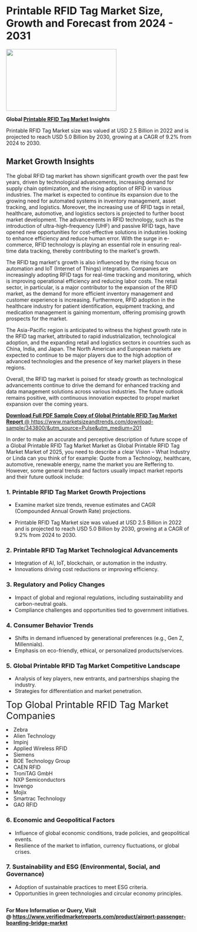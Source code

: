 <H1>Printable RFID Tag Market Size, Growth and Forecast from 2024 - 2031</H1><img class="aligncenter size-medium wp-image-584254" src="https://thirdeyenews.in/wp-content/uploads/2024/09/Global-Market-Research-300x168.jpeg" alt="" width="300" height="168" /><p><strong>Global&nbsp;<a href="https://www.marketsizeandtrends.com/download-sample/343800/&amp;utm_source=Pulse&amp;utm_medium=201">Printable RFID Tag Market</a> Insights</strong></p><p>Printable RFID Tag Market size was valued at USD 2.5 Billion in 2022 and is projected to reach USD 5.0 Billion by 2030, growing at a CAGR of 9.2% from 2024 to 2030.</p><p><h2>Market Growth Insights</h2> <p>The global RFID tag market has shown significant growth over the past few years, driven by technological advancements, increasing demand for supply chain optimization, and the rising adoption of RFID in various industries. The market is expected to continue its expansion due to the growing need for automated systems in inventory management, asset tracking, and logistics. Moreover, the increasing use of RFID tags in retail, healthcare, automotive, and logistics sectors is projected to further boost market development. The advancements in RFID technology, such as the introduction of ultra-high-frequency (UHF) and passive RFID tags, have opened new opportunities for cost-effective solutions in industries looking to enhance efficiency and reduce human error. With the surge in e-commerce, RFID technology is playing an essential role in ensuring real-time data tracking, thereby contributing to the market's growth.</p> <p><a href="#"></a></p> <p>The RFID tag market's growth is also influenced by the rising focus on automation and IoT (Internet of Things) integration. Companies are increasingly adopting RFID tags for real-time tracking and monitoring, which is improving operational efficiency and reducing labor costs. The retail sector, in particular, is a major contributor to the expansion of the RFID market, as the demand for more efficient inventory management and customer experience is increasing. Furthermore, RFID adoption in the healthcare industry for patient identification, equipment tracking, and medication management is gaining momentum, offering promising growth prospects for the market.</p> <p>The Asia-Pacific region is anticipated to witness the highest growth rate in the RFID tag market, attributed to rapid industrialization, technological adoption, and the expanding retail and logistics sectors in countries such as China, India, and Japan. The North American and European markets are expected to continue to be major players due to the high adoption of advanced technologies and the presence of key market players in these regions.</p> <p>Overall, the RFID tag market is poised for steady growth as technological advancements continue to drive the demand for enhanced tracking and data management solutions across various industries. The future outlook remains positive, with continuous innovation expected to propel market expansion over the coming years.</p> <p><a href="#"></p><p><span class=""><strong>Download Full PDF Sample Copy of Global Printable RFID Tag Market Report</strong> @ <a href="https://www.marketsizeandtrends.com/download-sample/343800/&amp;utm_source=Pulse&amp;utm_medium=201" target="_blank">https://www.marketsizeandtrends.com/download-sample/343800/&amp;utm_source=Pulse&amp;utm_medium=201</a></span></p><p>In order to make an accurate and perceptive description of future scope of a Global&nbsp;Printable RFID Tag Market Market as Global&nbsp;Printable RFID Tag Market Market of 2025, you need to describe a clear Vision &ndash; What Industry or Linda can you think of for example: Quote from a Technology, healthcare, automotive, renewable energy, name the market you are Reffering to. However, some general trends and factors usually impact market reports and their future outlook include:</p><h3>1.&nbsp;<strong>Printable RFID Tag Market Growth Projections</strong></h3><ul><li>Examine market size trends, revenue estimates and CAGR (Compounded Annual Growth Rate) projections.</li><li><p>Printable RFID Tag Market size was valued at USD 2.5 Billion in 2022 and is projected to reach USD 5.0 Billion by 2030, growing at a CAGR of 9.2% from 2024 to 2030.</p></li></ul><h3>2.&nbsp;<strong>Printable RFID Tag Market Technological Advancements</strong></h3><ul><li>Integration of AI, IoT, blockchain, or automation in the industry.</li><li>Innovations driving cost reductions or improving efficiency.</li></ul><h3>3.&nbsp;<strong>Regulatory and Policy Changes</strong></h3><ul><li>Impact of global and regional regulations, including sustainability and carbon-neutral goals.</li><li>Compliance challenges and opportunities tied to government initiatives.</li></ul><h3>4.&nbsp;<strong>Consumer Behavior Trends</strong></h3><ul><li>Shifts in demand influenced by generational preferences (e.g., Gen Z, Millennials).</li><li>Emphasis on eco-friendly, ethical, or personalized products/services.</li></ul><h3>5.&nbsp;<strong>Global Printable RFID Tag Market Competitive Landscape</strong></h3><ul><li>Analysis of key players, new entrants, and partnerships shaping the industry.</li><li>Strategies for differentiation and market penetration.</li></ul><p data-pm-slice="1 1 []"><span style="color: inherit; font-family: inherit; font-size: 25px;">Top Global Printable RFID Tag Market Companies</span></p><div class="" data-test-id=""><p><li>Zebra</li><li> Alien Technology</li><li> Impinj</li><li> Applied Wireless RFID</li><li> Siemens</li><li> BOE Technology Group</li><li> CAEN RFID</li><li> TroniTAG GmbH</li><li> NXP Semiconductors</li><li> Invengo</li><li> Mojix</li><li> Smartrac Technology</li><li> GAO RFID</li></p></div><h3>6.&nbsp;<strong>Economic and Geopolitical Factors</strong></h3><ul><li>Influence of global economic conditions, trade policies, and geopolitical events.</li><li>Resilience of the market to inflation, currency fluctuations, or global crises.</li></ul><h3>7.&nbsp;<strong>Sustainability and ESG (Environmental, Social, and Governance)</strong></h3><ul><li>Adoption of sustainable practices to meet ESG criteria.</li><li>Opportunities in green technologies and circular economy principles.</li></ul><h2><strong style="font-size: 14px;">For More Information or Query, Visit @&nbsp;</strong><a style="background-color: #ffffff; font-size: 14px;" href="https://www.marketsizeandtrends.com/report/printable-rfid-tag-market/" target="_blank">https://www.verifiedmarketreports.com/product/airport-passenger-boarding-bridge-market</a></h2>
